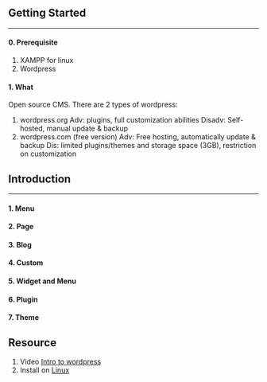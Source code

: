 ## Getting Started
---

#### 0. Prerequisite
1. XAMPP for linux
2. Wordpress

#### 1. What
Open source CMS. There are 2 types of wordpress:
1. wordpress.org
Adv: plugins, full customization abilities
Disadv: Self-hosted, manual update & backup
2. wordpress.com (free version)
Adv: Free hosting, automatically update & backup
Dis: limited plugins/themes and storage space (3GB), restriction on customization

## Introduction
---
#### 1. Menu
#### 2. Page
#### 3. Blog
#### 4. Custom
#### 5. Widget and Menu
#### 6. Plugin
#### 7. Theme


## Resource
1. Video [Intro to wordpress](https://class.buildwithangga.com/course_playing/wordpressorg-website-development/1)
2. Install on [Linux](https://www.cloudways.com/blog/install-wordpress-on-linux/)